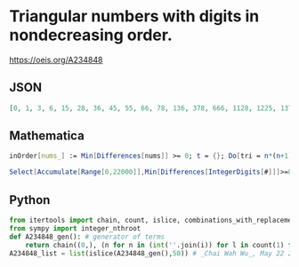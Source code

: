 # Triangular numbers with digits in nondecreasing order\.
https://oeis.org/A234848
## JSON
```JSON
[0, 1, 3, 6, 15, 28, 36, 45, 55, 66, 78, 136, 378, 666, 1128, 1225, 1378, 2278, 2346, 2556, 5778, 12246, 13366, 22366, 22578, 35778, 111156, 222778, 223446, 333336, 1113778, 1222266, 1457778, 2235555, 3557778, 22227778, 22234446, 111116778, 156777778, 222446778]
```
## Mathematica
```Mathematica
inOrder[nums_] := Min[Differences[nums]] >= 0; t = {}; Do[tri = n*(n+1)/2; If[inOrder[IntegerDigits[tri]], AppendTo[t, tri]], {n, 0, 10^5}]; t (* _T. D. Noe_, Dec 31 2013 *)
```
```Mathematica
Select[Accumulate[Range[0,22000]],Min[Differences[IntegerDigits[#]]]>=0&] (* _Harvey P. Dale_, Apr 06 2023 *)
```
## Python
```Python
from itertools import chain, count, islice, combinations_with_replacement
from sympy import integer_nthroot
def A234848_gen(): # generator of terms
    return chain((0,), (n for n in (int(''.join(i)) for l in count(1) for i in combinations_with_replacement('123456789',l)) if integer_nthroot(8*n+1,2)[1]))
A234848_list = list(islice(A234848_gen(),50)) # _Chai Wah Wu_, May 22 2022
```
